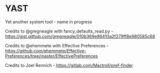 # YAST
 Yet another system tool - name in progress

Credits to @gregneagle with fancy_defaults_read.py - https://gist.github.com/gregneagle/010b369e86410a2f279ff8e980585c68

Credits to @ehemmete with Effective Preferences - https://github.com/ehemmete/Effective-Preferences/tree/master/EffectivePreferences

Credits to Joel Rennich - https://gitlab.com/Mactroll/pref-finder
